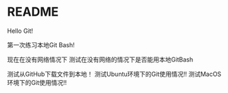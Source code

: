 # README

Hello Git!

第一次练习本地Git Bash!

现在在没有网络情况下
测试在没有网络的情况下是否能用本地GitBash

测试从GitHub下载文件到本地！
测试Ubuntu环境下的Git使用情况!!
测试MacOS环境下的Git使用情况!!
